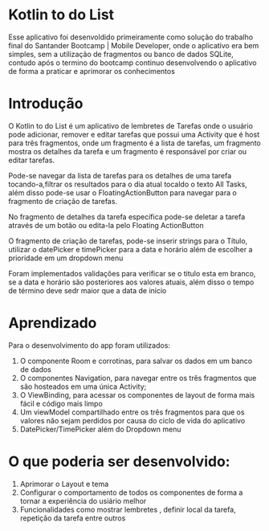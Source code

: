 # Kotlin to do List

Esse aplicativo foi desenvoldido primeiramente como solução do trabalho final do Santander Bootcamp | Mobile Developer, onde o aplicativo era bem simples, sem a utilização de fragmentos ou banco de dados SQLite, contudo após o termino do bootcamp continuo desenvolvendo o aplicativo de forma a praticar e aprimorar os conhecimentos

# Introdução

O Kotlin to do List é um aplicativo de lembretes de Tarefas onde o usuário pode adicionar, remover e editar tarefas que possui uma Activity que é host para três fragmentos, onde um fragmento é a lista de tarefas, um fragmento mostra os detalhes da tarefa e um fragmento é responsável por criar ou editar tarefas.

Pode-se navegar da lista de tarefas para os detalhes de uma tarefa tocando-a,filtrar os resultados para o dia atual tocaldo o texto All Tasks, além disso pode-se usar o FloatingActionButton para navegar para o fragmento de criação de tarefas.

No fragmento de detalhes da tarefa específica pode-se deletar a tarefa através de um botão ou edita-la pelo Floating ActionButton

O fragmento de criação de tarefas, pode-se inserir strings para o Título, utilizar o datePicker e timePicker para a data e horário além de escolher a prioridade em um dropdown menu

Foram implementados validações para verificar se o titulo esta em branco, se a data e horário são posteriores aos valores atuais, além disso o tempo de término deve sedr maior que a data de início

# Aprendizado

Para o desenvolvimento do app foram utilizados:

1. O componente Room e corrotinas, para salvar os dados em um banco de dados
2. O componentes Navigation, para navegar entre os três fragmentos que são hosteados em uma única Activity;
3. O ViewBinding, para acessar os componentes de layout de forma mais fácil e código mais limpo 
4. Um viewModel compartilhado entre os três fragmentos para que os valores não sejam perdidos por causa do ciclo de vida do aplicativo
5. DatePicker/TimePicker além do Dropdown menu

# O que poderia ser desenvolvido:

1. Aprimorar o Layout e tema
2. Configurar o comportamento de todos os componentes de forma a tornar a experiência do usiário melhor
3. Funcionalidades como mostrar lembretes , definir local da tarefa, repetição da tarefa entre outros
